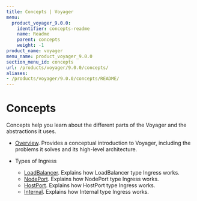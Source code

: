 ```yaml
---
title: Concepts | Voyager
menu:
  product_voyager_9.0.0:
    identifier: concepts-readme
    name: Readme
    parent: concepts
    weight: -1
product_name: voyager
menu_name: product_voyager_9.0.0
section_menu_id: concepts
url: /products/voyager/9.0.0/concepts/
aliases:
- /products/voyager/9.0.0/concepts/README/
---
```


# Concepts

Concepts help you learn about the different parts of the Voyager and the abstractions it uses.

- [Overview](/products/voyager/9.0.0/concepts/overview). Provides a conceptual introduction to Voyager, including the problems it solves and its high-level architecture.

- Types of Ingress
  - [LoadBalancer](/products/voyager/9.0.0/concepts/ingress-types/loadbalancer). Explains how LoadBalancer type Ingress works.
  - [NodePort](/products/voyager/9.0.0/concepts/ingress-types/nodeport). Explains how NodePort type Ingress works.
  - [HostPort](/products/voyager/9.0.0/concepts/ingress-types/hostport). Explains how HostPort type Ingress works.
  - [Internal](/products/voyager/9.0.0/concepts/ingress-types/internal). Explains how Internal type Ingress works.
